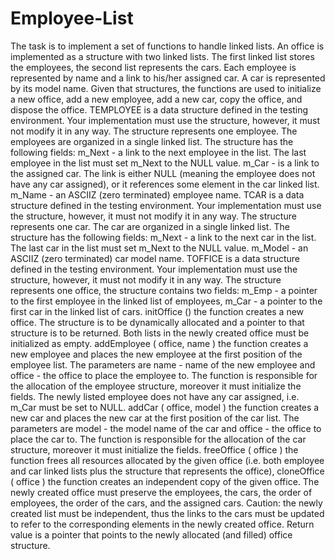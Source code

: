 # Employee-List
The task is to implement a set of functions to handle linked lists. An office is implemented as a structure with two linked lists. The first linked list stores the employees, the second list represents the cars. Each employee is represented by name and a link to his/her assigned car. A car is represented by its model name. Given that structures, the functions are used to initialize a new office, add a new employee, add a new car, copy the office, and dispose the office.  TEMPLOYEE     is a data structure defined in the testing environment. Your implementation must use the structure, however, it must not modify it in any way. The structure represents one employee. The employees are organized in a single linked list. The structure has the following fields:          m_Next - a link to the next employee in the list. The last employee in the list must set m_Next to the NULL value.         m_Car - is a link to the assigned car. The link is either NULL (meaning the employee does not have any car assigned), or it references some element in the car linked list.         m_Name - an ASCIIZ (zero terminated) employee name.  TCAR     is a data structure defined in the testing environment. Your implementation must use the structure, however, it must not modify it in any way. The structure represents one car. The car are organized in a single linked list. The structure has the following fields:          m_Next - a link to the next car in the list. The last car in the list must set m_Next to the NULL value.         m_Model - an ASCIIZ (zero terminated) car model name.  TOFFICE     is a data structure defined in the testing environment. Your implementation must use the structure, however, it must not modify it in any way. The structure represents one office, the structure contains two fields:          m_Emp - a pointer to the first employee in the linked list of employees,         m_Car - a pointer to the first car in the linked list of cars.  initOffice ()     the function creates a new office. The structure is to be dynamically allocated and a pointer to that structure is to be returned. Both lists in the newly created office must be initialized as empty. addEmployee ( office, name )     the function creates a new employee and places the new employee at the first position of the employee list. The parameters are name - name of the new employee and office - the office to place the employee to. The function is responsible for the allocation of the employee structure, moreover it must initialize the fields. The newly listed employee does not have any car assigned, i.e. m_Car must be set to NULL. addCar ( office, model )     the function creates a new car and places the new car at the first position of the car list. The parameters are model - the model name of the car and office - the office to place the car to. The function is responsible for the allocation of the car structure, moreover it must initialize the fields. freeOffice ( office )     the function frees all resources allocated by the given office (i.e. both employee and car linked lists plus the structure that represents the office), cloneOffice ( office )     the function creates an independent copy of the given office. The newly created office must preserve the employees, the cars, the order of employees, the order of the cars, and the assigned cars. Caution: the newly created list must be independent, thus the links to the cars must be updated to refer to the corresponding elements in the newly created office. Return value is a pointer that points to the newly allocated (and filled) office structure. 
